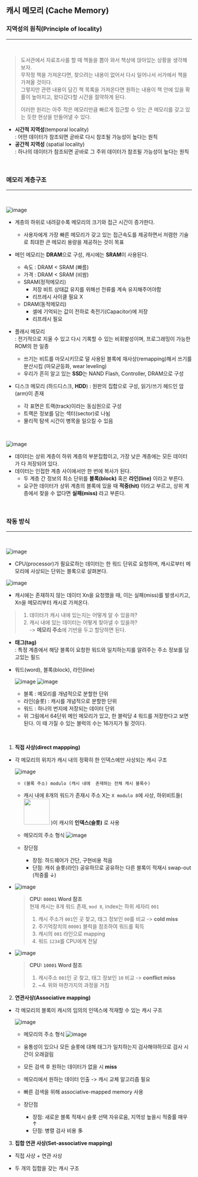 ## 캐시 메모리 (Cache Memory)

### 지역성의 원칙(Principle of locality)
---
<br>

> 도서관에서 자료조사를 할 때 책들을 뽑아 와서 책상에 앉아있는 상황을 생각해보자.  
> 무작정 책을 가져온다면, 찾으려는 내용이 없어서 다시 일어나서 서가에서 책을 가져올 것이다.  
> 그렇지만 관련 내용이 담긴 책 목록을 가져온다면 원하는 내용이 책 안에 있을 확률이 높아지고, 왔다갔다할 시간을 절약하게 된다.
>
> 이러한 원리는 아주 작은 메모리만큼 빠르게 접근할 수 잇는 큰 메모리를 갖고 있는 듯한 현상을 만들어낼 수 있다.

- **시간적 지역성**(temporal locality)  
  : 어떤 데이터가 참조되면 곧바로 다시 참조될 가능성이 높다는 원칙
- **공간적 지역성** (spatial locality)  
  : 하나의 데이터가 참조되면 곧바로 그 주위 데이터가 참조될 가능성이 높다는 원칙

<br>

### 메모리 계층구조
---
<br>
  
![image](https://user-images.githubusercontent.com/59992230/113066479-8cca1100-91f5-11eb-9cb0-751116e2a180.png)

 - 계층의 하위로 내려갈수록 메모리의 크기와 접근 시간이 증가한다.
   - 사용자에게 가장 빠른 메모리가 갖고 있는 접근속도를 제공하면서 저렴한 기술로 최대한 큰 메모리 용량을 제공하는 것이 목표

 - 메인 메모리는 **DRAM**으로 구성, 캐시에는 **SRAM**이 사용된다. 
   - 속도 : DRAM < SRAM (빠름)
   - 가격 : DRAM < SRAM (비쌈)
   - SRAM(정적메모리)  
     - 저장 비트 상태값 유지를 위해선 전류를 계속 유지해주어야함
     - 리프레시 사이클 필요 X
    - DRAM(동적메모리)
      - 셀에 기억되는 값이 전하로 축전기(Capacitor)에 저장
      - 리프레시 필요
  - 플래시 메모리  
    : 전기적으로 지울 수 있고 다시 기록할 수 있는 비휘발성이며, 프로그래밍이 가능한 ROM의 한 일종
     - 쓰기는 비트를 마모시키므로 덜 사용된 블록에 재사상(remapping)해서 쓰기를 분산시킴 (마모균등화, wear leveling)
     - 우리가 흔히 알고 있는 **SSD**는 NAND Flash, Controller, DRAM으로 구성
      
  - 디스크 메모리 (하드디스크, **HDD**)
    : 원판의 집합으로 구성, 읽기/쓰기 헤드인 암(arm)이 존재
      - 각 표면은 트랙(track)이라는 동심원으로 구성
      - 트랙은 정보를 담는 섹터(sector)로 나뉨
      - 물리적 탐색 시간이 병목을 일으킬 수 있음

<br>

![image](https://user-images.githubusercontent.com/59992230/113069006-665aa480-91fa-11eb-9884-b8f079b7b68a.png)

- 데이터는 상위 계층이 하위 계층의 부분집합이고, 가장 낮은 계층에는 모든 데이터가 다 저장되어 있다.
- 데이터는 인접한 계층 사이에서만 한 번에 복사가 된다.
  - 두 계층 간 정보의 최소 단위를 **블록(block)** 혹은 **라인(line)** 이라고 부른다.
  - 요구한 데이터가 상위 계층의 블록에 있을 때 **적중(hit)** 이라고 부르고, 상위 계층에서 찾을 수 없다면 **실패(miss)** 라고 부른다.
 

<br>

### 작동 방식
---
<br>

![image](https://user-images.githubusercontent.com/59992230/113073310-d1f53f80-9203-11eb-9e3d-ecb555c5db07.png)

- CPU(processor)가 필요로하는 데이터는 한 워드 단위로 요청하며, 캐시로부터 메모리에 사상되는 단위는 블록으로 살펴본다.


![image](https://user-images.githubusercontent.com/59992230/113072117-36fb6600-9201-11eb-8e29-b97d988feed5.png)

- 캐시에는 존재하지 않는 데이터 Xn을 요청했을 때, 이는 실패(miss)를 발생시키고, Xn을 메모리부터 캐시로 가져온다.
 > 1. 데이터가 캐시 내에 있는지는 어떻게 알 수 있을까?  
 > 2. 캐시 내에 있는 데이터는 어떻게 찾아낼 수 있을까?  
 > -> **메모리 주소**에 기반을 두고 할당하면 된다.

  - **태그(tag)**  
  : 특정 계층에서 해당 블록이 요청한 워드와 일치하는지를 알려주는 주소 정보를 담고있는 필드

- 워드(word), 블록(block), 라인(line)
  
  ![image](https://user-images.githubusercontent.com/59992230/113074789-b17ab480-9206-11eb-8414-026e5bb76612.png)
  ![image](https://user-images.githubusercontent.com/59992230/113074799-b5a6d200-9206-11eb-97ca-eab30c70318c.png)

  - 블록 : 메모리를 개념적으로 분할한 단위
  - 라인(슬롯) : 캐시를 개념적으로 분할한 단위
  - 워드 : 하나의 번지에 저장되는 데이터 단위
  - 위 그림에서 64단위 메인 메모리가 있고, 한 블럭당 4 워드를 저장한다고 보면 된다. 이 때 가질 수 있는 블럭의 수는 16가지가 될 것이다. 

<br>

1. **직접 사상(direct mappping)**

- 각 메모리의 위치가 캐시 내의 정확히 한 인덱스에만 사상되는 캐시 구조

   ![image](https://user-images.githubusercontent.com/59992230/113072476-12ec5480-9202-11eb-9553-6a0a1326701e.png)

  - ```
    (블록 주소) modulo (캐시 내에  존재하는 전체 캐시 블록수)
    ```
  - 캐시 내에 8개의 워드가 존재시 주소 X는 ``X modulo 8``에 사상, 하위비트들(
    <img src = "https://user-images.githubusercontent.com/59992230/113072711-afaef200-9202-11eb-910a-c1b853225d32.png" width = "70">
)이 캐시의 **인덱스(슬롯)**  로 사용

  - 메모리의 주소 형식 ![image](https://user-images.githubusercontent.com/59992230/113073340-de799800-9203-11eb-91ec-402236268763.png)
  - 장단점
    - 장점: 하드웨어가 간단, 구현비용 적음
    - 단점: 캐쉬 슬롯(라인) 공유하므로 공유하는 다른 블록이 적재시 swap-out (적중률 ↓)    

- ![image](https://user-images.githubusercontent.com/59992230/113074081-56948d80-9205-11eb-9c62-da481d502793.png)

   > **CPU: ``00001`` Word 참조**  
   > 현재 캐시는 8개 워드 존재, ``mod 8``, index는 하위 세자리 ``001``  
   > 1.  캐시 주소가 ``001``인 곳 찾고, 태그 정보인 ``00``를 비교 -> **cold miss**
   > 2. 주기억장치의 ``00001`` 블럭을 참조하여 워드를 획득
   > 3. 캐시의 ``001`` 라인으로 mapping
   > 4. 워드 ``1234``를 CPU에게 전달

- ![image](https://user-images.githubusercontent.com/59992230/113074134-775ce300-9205-11eb-93fe-28452777c6a9.png)
 
  > **CPU: ``10001`` Word 참조**
  > 1. 캐시주소 ``001``인 곳 찾고, 태그 정보인 ``10`` 비교 -> **conflict miss**  
  > 2. ~4. 위와 마찬가지의 과정을 거침

2. **연관사상(Associative mapping)**

- 각 메모리의 블록이 캐시의 임의의 인덱스에 적재할 수 있는 캐시 구조

  ![image](https://user-images.githubusercontent.com/59992230/113075425-dc193d00-9207-11eb-8d33-f1ba874b0e21.png)


  - 메모리의 주소 형식 ![image](https://user-images.githubusercontent.com/59992230/113075491-010db000-9208-11eb-963a-0ffd48911e2e.png)
  - 융통성이 있으나 모든 슬롯에 대해 태그가 일치하는지 검사해야하므로 검사 시간이 오래걸림
  - 모든 검색 후 원하는 데이터가 없을 시 **miss**
  - 메모리에서 원하는 데이터 인출 -> 캐시 교체 알고리즘 필요
  - 빠른 검색을 위해 associative-mapped memory 사용

  - 장단점
    - 장점: 새로운 블록 적재시 슬롯 선택 자유로움, 지역성 높을시 적중률 매우 ↑
    - 단점: 병렬 검사 비용 多

3. **집합 연관 사상(Set-associative mapping)**
 - 직접 사상 + 연관 사상
 - 두 개의 집합을 갖는 캐시 구조

    <!-- ![image](https://user-images.githubusercontent.com/59992230/113076281-a37a6300-9209-11eb-9bbb-8e76be8d20c0.png)

  - 
  - 같은 집합 내에서는 연관 사상 방식 적용

  - ![image](https://user-images.githubusercontent.com/59992230/113076388-e76d6800-9209-11eb-8d1b-459673a5277e.png) -->


<br>
<br>

### reference
- [wiki - Memory hierarchy](https://en.wikipedia.org/wiki/Memory_hierarchy)
- [Samsung - Disk](https://www.samsungsemiconstory.com/464?category=537531)
- [SRAM, DRAM](https://koodev.wordpress.com/2016/01/11/sram%EA%B3%BC-dram-%ED%95%98%EB%93%9C%EC%9B%A8%EC%96%B4-%EC%9D%B4%ED%95%B4/#:~:text=RAM%EC%97%90%EB%8A%94%20%ED%81%AC%EA%B2%8C%20SRAM%EA%B3%BC,%EA%B0%80%EA%B2%A9%EC%9D%B4%20%EC%8B%B8%EB%8B%A4%EA%B3%A0%20%EC%95%8C%EB%A0%A4%EC%A0%B8%EC%9E%88%EB%8B%A4.)
- [플래시 메모리](https://ko.wikipedia.org/wiki/%ED%94%8C%EB%9E%98%EC%8B%9C_%EB%A9%94%EB%AA%A8%EB%A6%AC.)
- [KOCW ppt](http://elearning.kocw.net/document/lec/2011_2/dunksung/YouGyunA/13.pdf)

